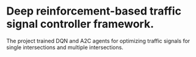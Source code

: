 # Deep reinforcement-based traffic signal controller framework.

The project trained DQN and A2C agents for optimizing traffic signals for single intersections and multiple intersections.
